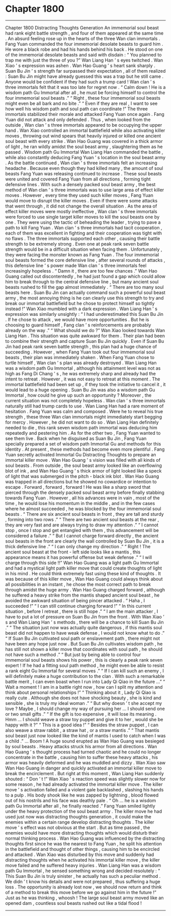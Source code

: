 
# Chapter 1800


---

Chapter 1800 Distracting Thoughts Generation
An immemorial soul beast had rank eight battle strength , and four of them appeared at the same time .
An absurd feeling rose up in the hearts of the three Wan clan immortals .
Fang Yuan commanded the four immemorial desolate beasts to guard him . He wore a black robe and had his hands behind his back . He stood on one of the immemorial desolate beasts and said with disdain : “ You planned to trap me with just the three of you ?”
Wan Liang Han ’ s eyes twitched .
Wan Xiao ’ s expression was ashen .
Wan Hao Guang ’ s heart sank sharply .
Suan Bu Jin ’ s strength far surpassed their expectation , all of them realized : Suan Bu Jin might have already guessed this was a trap but he still came . Anyone would be confident if they had such a trump card !
Wan clan ’ s three immortals felt that it was too late for regret now .
“ Calm down ! He is a wisdom path Gu Immortal after all , he must be forcing himself to control the four immemorial soul beasts .”
“ Right , these four immemorial soul beasts might even be all bark and no bite .”
“ Even if they are real , I want to see how well his wisdom path and soul path can coordinate !”
The three immortals stabilized their morale and attacked Fang Yuan once again .
Fang Yuan did not attack and only defended .
Thus , when looked from the outside , Wan clan ’ s three immortals appeared to be occupying the upper hand .
Wan Xiao controlled an immortal battlefield while also activating killer moves , throwing out wind spears that heavily injured or killed one ancient soul beast with every strike .
Wan Hao Guang was covered in a thick armor of light , he ran wildly amidst the soul beast army , slaughtering them as he passed .
Wisdom path Gu Immortal Wan Liang Han commanded the battle , while also constantly deducing Fang Yuan ’ s location in the soul beast army .
As the battle continued , Wan clan ’ s three immortals felt an increasing headache . Because even though they had killed many , the amount of soul beasts Fang Yuan was releasing continued to increase .
These soul beasts were united and covered Fang Yuan from all directions , forming tight defensive lines .
With such a densely packed soul beast army , the best method of Wan clan ’ s three immortals was to use large area of effect killer moves .
However , every time they used such killer moves , Fang Yuan would move to disrupt the killer moves . Even if there were some attacks that went through , it did not change the overall situation .
As the area of effect killer moves were mostly ineffective , Wan clan ’ s three immortals were forced to use single target killer moves to kill the soul beasts one by one .
They were using the tactic of beheading the leader , trying to pave a path to kill Fang Yuan .
Wan clan ’ s three immortals had tacit cooperation , each of them was excellent in fighting and their cooperation was tight with no flaws . The three immortals supported each other , causing their battle strength to be extremely strong . Even one at peak rank seven battle strength would be in a difficult situation when facing them .
Unfortunately , they were facing the monster known as Fang Yuan .
The four immemorial soul beasts formed the core defensive line , after several rounds of attacks , this defensive line ’ s power made Wan clan ’ s three immortals feel increasingly hopeless .
“ Damn it , there are too few chances .” Wan Hao Guang called out discontentedly , he had just found a gap which could allow him to break through to the central defensive line , but many ancient soul beasts rushed to fill the gap almost immediately .
“ There are too many soul beasts here . Suan Bu Jin can actually command such a powerful soul beast army , the most annoying thing is he can clearly use this strength to try and break our immortal battlefield but he chose to protect himself so tightly instead !” Wan Xiao mumbled with a dark expression .
Wan Liang Han ’ s expression was similarly unsightly : “ I had underestimated this Suan Bu Jin . If he chose to attack , we would have more opportunities . But he is choosing to guard himself , Fang clan ’ s reinforcements are probably already on the way .”
“ What should we do ?” Wan Xiao looked towards Wan Liang Han .
This situation was quite awkward for them .
Their plan had been to combine their strength and capture Suan Bu Jin quickly . Even if Suan Bu Jin had peak rank seven battle strength , this plan had a huge chance of succeeding .
However , when Fang Yuan took out four immemorial soul beasts , their plan was immediately shaken .
When Fang Yuan chose to turtle himself , Wan clan ’ s plan was already destroyed .
Wan Liang Han was a wisdom path Gu Immortal , although his attainment level was not as high as Fang Di Chang ’ s , he was extremely sharp and already had the intent to retreat .
However , it was not easy to retreat at this moment .
The immortal battlefield had been set up , if they took the initiative to cancel it , it would lead to a huge opening . Suan Bu Jin was also a wisdom path Gu Immortal , how could he give up such an opportunity ?
Moreover , the current situation was not completely hopeless . Wan clan ’ s three immortals naturally still had trump cards to use .
Wan Liang Han had a rare moment of hesitation .
Fang Yuan was calm and composed .
Were he to reveal his true strength , these three Wan clan immortals might immediately start begging for mercy .
However , he did not want to do so .
Wan Liang Han definitely needed to die , this rank seven wisdom path immortal was deducing him repeatedly and pestering him .
As for the other two , Fang Yuan wanted to see them live .
Back when he disguised as Suan Bu Jin , Fang Yuan specially prepared a set of wisdom path Immortal Gu and methods for this identity . At present , these methods had become even more plentiful .
Fang Yuan secretly activated Immortal Gu Distracting Thoughts to prepare an immortal killer move .
Wan Hao Guang ’ s vision was filled with all kinds of soul beasts .
From outside , the soul beast army looked like an overflowing blot of ink , and Wan Hao Guang ’ s thick armor of light looked like a speck of light that was submerged in the pitch - black ink blot .
Wan Hao Guang was trapped in all directions but he showed no cowardice or intention to escape .
Forward , forward , forward !
He was like a sharp sword that pierced through the densely packed soul beast army before finally stabbing towards Fang Yuan . However , all his advances were in vain , most of the time , he would lose his momentum in the middle , and in the few cases where he almost succeeded , he was blocked by the four immemorial soul beasts .
“ There are six ancient soul beasts in front , they are tall and sturdy , forming into two rows .”
“ There are two ancient soul beasts at the rear , they are very fast and are always trying to draw my attention .”
“ I cannot stop , once I stop and get entangled with them , this advancement will be considered a failure .”
“ But I cannot charge forward directly , the ancient soul beasts in the front are clearly the wall controlled by Suan Bu Jin , it is a thick defensive line .”
“ I can only change my direction .”
“ Right ! The ancient soul beast at the front - left side looks like a mantis , this appearance means it has powerful offense but weak defense .”
“ I will charge through this side !!”
Wan Hao Guang was a light path Gu Immortal and had a mystical light path killer move that could create thoughts of light in his mind .
He could think extremely fast using these kind of thoughts .
It was because of this killer move , Wan Hao Guang could always think about all possibilities in an instant , he chose the most correct path to break through amidst the huge army .
Wan Hao Guang charged forward , although he suffered a heavy strike from the mantis shaped ancient soul beast , he avoided the awkward situation of being pincer attacked .
“ Haha , I succeeded !”
“ I can still continue charging forward !”
“ In this current situation , before I retreat , there is still hope .”
“ I am the main attacker , I have to put a lot of pressure on Suan Bu Jin from the front . With Wan Xiao ’ s and Wan Liang Han ’ s methods , there will be a chance to kill Suan Bu Jin .”
“ The situation just now was actually quite dangerous , if this mantis soul beast did not happen to have weak defense , I would not know what to do .”
“ If Suan Bu Jin cultivated soul path or enslavement path , there might not have been any hope just now . But Suan Bu Jin cultivates wisdom path , he has still not shown a killer move that coordinates with soul path , he should not have such a method .”
“ But just by being able to control four immemorial soul beasts shows his power , this is clearly a peak rank seven expert ! If he had a fitting soul path method , he might even be able to resist a rank eight Gu Immortal for several moves .”
“ If I can kill such an enemy , I will definitely make a huge contribution to the clan . With such a remarkable battle merit , I can even boast when I run into Lady Qi Qiao in the future …”
“ Wait a moment ! I am in a battle right now , how can I split my attention and think about personal relationships !”
“ Thinking about it , Lady Qi Qiao is really cute . Although she does not have shocking beauty , she is kind and sensible , she is truly my ideal woman .”
“ But why doesn ’ t she accept my love ? Maybe , I should change my way of pursuing her … I should send one or two small gifts .”
“ If the gift is too expensive , it will lose its meaning . Hmm … I should weave a straw toy puppet and give it to her , would she be happy with it ?”
“ This is a good idea !”
“ Besides the straw puppet , I can also weave a straw rabbit , a straw hat , or a straw mantis .”
“ That mantis soul beast just now looked like the kind of mantis I used to catch when I was a child .”
…
Boom !
A huge sound erupted as Wan Hao Guang was besieged by soul beasts .
Heavy attacks struck his armor from all directions .
Wan Hao Guang ’ s thought process had turned chaotic and he could no longer concentrate in the battle , causing him to suffer these heavy attacks , his armor was heavily deformed and he was muddled and dizzy .
Wan Xiao saw Wan Hao Guang in danger and quickly activated an immortal killer move to break the encirclement .
But right at this moment , Wan Liang Han suddenly shouted : “ Don ’ t !”
Wan Xiao ’ s reaction speed was slightly slower now for some reason , he had already activated the immortal killer move .
The killer move ’ s activation failed and a violent gale backlashed , slashing his hands to a pulp .
His body shook like he was zapped by lightning , blood flowed out of his nostrils and his face was deathly pale .
“ Oh … he is a wisdom path Gu Immortal after all , he finally reacted .” Fang Yuan smiled lightly under the heavy protection of the soul beast army .
The killer move he had used just now was distracting thoughts generation , it could make the enemies within a certain range develop distracting thoughts .
The killer move ’ s effect was not obvious at the start . But as time passed , the enemies would have more distracting thoughts which would disturb their normal thinking process .
Wan Hao Guang was influenced by the distracting thoughts first since he was the nearest to Fang Yuan , he split his attention in the battlefield and thought of other things , causing him to be encircled and attacked .
Wan Xiao was disturbed by this move and suddenly had distracting thoughts when he activated his immortal killer move , the killer move failed and he suffered heavy injuries .
Wan Liang Han was a wisdom path Gu Immortal , he sensed something wrong and decided resolutely : “ This Suan Bu Jin is truly sinister , he actually has such a peculiar method . We didn ’ t know his details and were not prepared , thus suffering a huge loss . The opportunity is already lost now , we should now return and think of a method to break this move before we go against him in the future !”
Just as he was thinking , whoosh !
The large soul beast army moved like an opened dam , countless soul beasts rushed out like a tidal flood !

---

